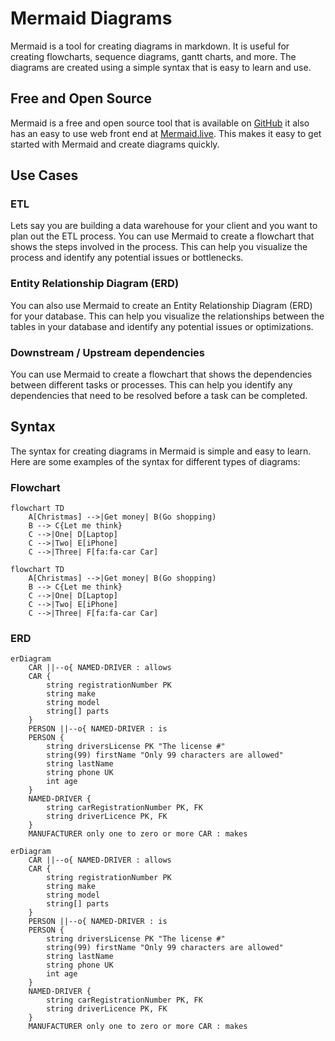 # Mermaid Diagrams

Mermaid is a tool for creating diagrams in markdown. It is useful for creating flowcharts, sequence diagrams, gantt charts, and more. The diagrams are created using a simple syntax that is easy to learn and use.

## Free and Open Source

Mermaid is a free and open source tool that is available on [GitHub](https://github.com/mermaid-js/mermaid-live-editor) it also has an easy to use web front end at [Mermaid.live](https://mermaid.live). This makes it easy to get started with Mermaid and create diagrams quickly.

## Use Cases

### ETL

Lets say you are building a data warehouse for your client and you want to plan out the ETL process. You can use Mermaid to create a flowchart that shows the steps involved in the process. This can help you visualize the process and identify any potential issues or bottlenecks.

### Entity Relationship Diagram (ERD)

You can also use Mermaid to create an Entity Relationship Diagram (ERD) for your database. This can help you visualize the relationships between the tables in your database and identify any potential issues or optimizations.

### Downstream / Upstream dependencies

You can use Mermaid to create a flowchart that shows the dependencies between different tasks or processes. This can help you identify any dependencies that need to be resolved before a task can be completed.

## Syntax

The syntax for creating diagrams in Mermaid is simple and easy to learn. Here are some examples of the syntax for different types of diagrams:

### Flowchart

```
flowchart TD  
    A[Christmas] -->|Get money| B(Go shopping)  
    B --> C{Let me think}  
    C -->|One| D[Laptop]  
    C -->|Two| E[iPhone]  
    C -->|Three| F[fa:fa-car Car]  
```
``` mermaid
flowchart TD
    A[Christmas] -->|Get money| B(Go shopping)
    B --> C{Let me think}
    C -->|One| D[Laptop]
    C -->|Two| E[iPhone]
    C -->|Three| F[fa:fa-car Car]
```

### ERD

```
erDiagram  
    CAR ||--o{ NAMED-DRIVER : allows  
    CAR {  
        string registrationNumber PK  
        string make  
        string model  
        string[] parts  
    }  
    PERSON ||--o{ NAMED-DRIVER : is  
    PERSON {  
        string driversLicense PK "The license #"  
        string(99) firstName "Only 99 characters are allowed"  
        string lastName  
        string phone UK  
        int age  
    }  
    NAMED-DRIVER {  
        string carRegistrationNumber PK, FK  
        string driverLicence PK, FK  
    }  
    MANUFACTURER only one to zero or more CAR : makes  
```
``` mermaid
erDiagram  
    CAR ||--o{ NAMED-DRIVER : allows  
    CAR {  
        string registrationNumber PK  
        string make  
        string model  
        string[] parts  
    }  
    PERSON ||--o{ NAMED-DRIVER : is  
    PERSON {  
        string driversLicense PK "The license #"  
        string(99) firstName "Only 99 characters are allowed"  
        string lastName  
        string phone UK  
        int age  
    }  
    NAMED-DRIVER {  
        string carRegistrationNumber PK, FK  
        string driverLicence PK, FK  
    }  
    MANUFACTURER only one to zero or more CAR : makes  
```

